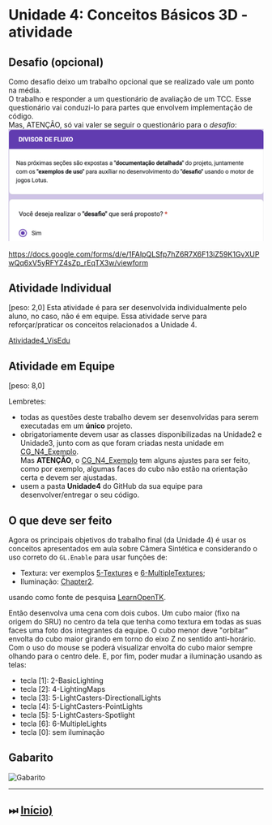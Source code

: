 # Unidade 4: Conceitos Básicos 3D - atividade  

## Desafio (opcional)

Como desafio deixo um trabalho opcional que se realizado vale um ponto na média.  
O trabalho e responder a um questionário de avaliação de um TCC. Esse questionário vai conduzi-lo para partes que envolvem implementação de código.  
Mas, ATENÇÃO, só vai valer se seguir o questionário para o *desafio*:  
![image_TCC_questionario](image_TCC_questionario.png)  

<https://docs.google.com/forms/d/e/1FAIpQLSfp7hZ6R7X6F13iZ59K1GvXUPwQq6xV5yRFYZ4sZp_rEqTX3w/viewform>  

## Atividade Individual

\[peso: 2,0] Esta atividade é para ser desenvolvida individualmente pelo aluno, no caso, não é em equipe. Essa atividade serve para reforçar/praticar os conceitos relacionados a Unidade 4.  

[Atividade4_VisEdu](Atividade4_VisEdu.md)  

## Atividade em Equipe

\[peso: 8,0]  

Lembretes:

- todas as questões deste trabalho devem ser desenvolvidas para serem executadas em um **único** projeto.  
- obrigatoriamente devem usar as classes disponibilizadas na Unidade2 e Unidade3, junto com as que foram criadas nesta unidade em [CG_N4_Exemplo](./CG_N4_Exemplo/).  
Mas **ATENÇÃO**, o [CG_N4_Exemplo](./CG_N4_Exemplo/) tem alguns ajustes para ser feito, como por exemplo, algumas faces do cubo não estão na orientação certa e devem ser ajustadas.  
- usem a pasta **Unidade4** do GitHub da sua equipe para desenvolver/entregar o seu código.  

## O que deve ser feito

Agora os principais objetivos do trabalho final (da Unidade 4) é usar os conceitos apresentados em aula sobre Câmera Sintética e considerando o uso correto do ```GL.Enable``` para usar funções de:

- Textura: ver exemplos [5-Textures](https://github.com/opentk/LearnOpenTK/tree/master/Chapter1/5-Textures) e [6-MultipleTextures](https://github.com/opentk/LearnOpenTK/tree/master/Chapter1/6-MultipleTextures);  
- Iluminação: [Chapter2](https://github.com/opentk/LearnOpenTK/tree/master/Chapter2).  

usando como fonte de pesquisa [LearnOpenTK](https://github.com/opentk/LearnOpenTK).  

Então desenvolva uma cena com dois cubos. Um cubo maior (fixo na origem do SRU) no centro da tela que tenha como textura em todas as suas faces uma foto dos integrantes da equipe. O cubo menor deve "orbitar" envolta do cubo maior girando em torno do eixo Z no sentido anti-horário. Com o uso do mouse se poderá visualizar envolta do cubo maior sempre olhando para o centro dele. E, por fim, poder mudar a iluminação usando as telas:

- tecla \[1]: 2-BasicLighting  
- tecla \[2]: 4-LightingMaps  
- tecla \[3]: 5-LightCasters-DirectionalLights  
- tecla \[4]: 5-LightCasters-PointLights  
- tecla \[5]: 5-LightCasters-Spotlight  
- tecla \[6]: 6-MultipleLights  
- tecla \[0]: sem iluminação

## Gabarito

![Gabarito](atividadeGabarito.png "Gabarito")  

----------

## ⏭ [Início)](../README.md "Início")  
